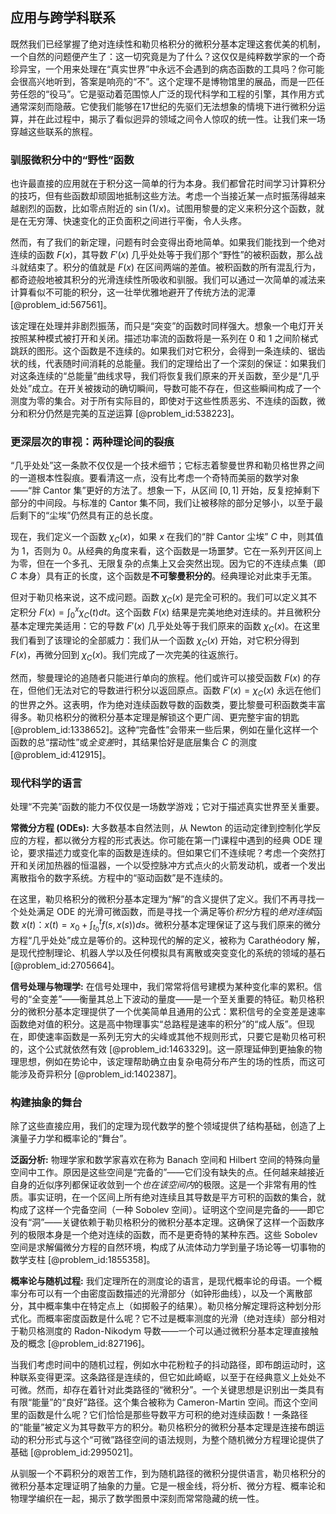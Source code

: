 ## 应用与跨学科联系

既然我们已经掌握了绝对连续性和勒贝格积分的微积分基本定理这套优美的机制，一个自然的问题便产生了：这一切究竟是为了什么？这仅仅是纯粹数学家的一个奇珍异宝，一个用来处理在“真实世界”中永远不会遇到的病态函数的工具吗？你可能会很高兴地听到，答案是响亮的“不”。这个定理不是博物馆里的展品，而是一匹任劳任怨的“役马”。它是驱动着范围惊人广泛的现代科学和工程的引擎，其作用方式通常深刻而隐蔽。它使我们能够在17世纪的先驱们无法想象的情境下进行微积分运算，并在此过程中，揭示了看似迥异的领域之间令人惊叹的统一性。让我们来一场穿越这些联系的旅程。

### 驯服微积分中的“野性”函数

也许最直接的应用就在于积分这一简单的行为本身。我们都曾花时间学习计算积分的技巧，但有些函数却顽固地抵制这些方法。考虑一个当接近某一点时振荡得越来越剧烈的函数，比如零点附近的 $\sin(1/x)$。试图用黎曼的定义来积分这个函数，就是在无穷薄、快速变化的正负面积之间进行平衡，令人头疼。

然而，有了我们的新定理，问题有时会变得出奇地简单。如果我们能找到一个绝对连续的函数 $F(x)$，其导数 $F'(x)$ 几乎处处等于我们那个“野性”的被积函数，那么战斗就结束了。积分的值就是 $F(x)$ 在区间两端的差值。被积函数的所有混乱行为，都奇迹般地被其积分的光滑连续性所吸收和驯服。我们可以通过一次简单的减法来计算看似不可能的积分，这一壮举优雅地避开了传统方法的泥潭 [@problem_id:567561]。

该定理在处理并非剧烈振荡，而只是“突变”的函数时同样强大。想象一个电灯开关按照某种模式被打开和关闭。描述功率流的函数将是一系列在 0 和 1 之间阶梯式跳跃的图形。这个函数是不连续的。如果我们对它积分，会得到一条连续的、锯齿状的线，代表随时间消耗的总能量。我们的定理给出了一个深刻的保证：如果我们对这条连续的“总能量”曲线求导，我们将恢复我们原来的开关函数，至少是“几乎处处”成立。在开关被拨动的确切瞬间，导数可能不存在，但这些瞬间构成了一个测度为零的集合。对于所有实际目的，即使对于这些性质恶劣、不连续的函数，微分和积分仍然是完美的互逆运算 [@problem_id:538223]。

### 更深层次的审视：两种理论间的裂痕

“几乎处处”这一条款不仅仅是一个技术细节；它标志着黎曼世界和勒贝格世界之间的一道根本性裂痕。要看清这一点，没有比考虑一个奇特而美丽的数学对象——“胖 Cantor 集”更好的方法了。想象一下，从区间 $[0,1]$ 开始，反复挖掉剩下部分的中间段。与标准的 Cantor 集不同，我们让被移除的部分足够小，以至于最后剩下的“尘埃”仍然具有正的总长度。

现在，我们定义一个函数 $\chi_C(x)$，如果 $x$ 在我们的“胖 Cantor 尘埃” $C$ 中，则其值为 $1$，否则为 $0$。从经典的角度来看，这个函数是一场噩梦。它在一系列开区间上为零，但在一个多孔、无限复杂的点集上又会突然出现。因为它的不连续点集（即 $C$ 本身）具有正的长度，这个函数是**不可黎曼积分的**。经典理论对此束手无策。

但对于勒贝格来说，这不成问题。函数 $\chi_C(x)$ 是完全可积的。我们可以定义其不定积分 $F(x) = \int_0^x \chi_C(t) dt$。这个函数 $F(x)$ 结果是完美地绝对连续的。并且微积分基本定理完美适用：它的导数 $F'(x)$ 几乎处处等于我们原来的函数 $\chi_C(x)$。在这里我们看到了该理论的全部威力：我们从一个函数 $\chi_C(x)$ 开始，对它积分得到 $F(x)$，再微分回到 $\chi_C(x)$。我们完成了一次完美的往返旅行。

然而，黎曼理论的追随者只能进行单向的旅程。他们或许可以接受函数 $F(x)$ 的存在，但他们无法对它的导数进行积分以返回原点。函数 $F'(x)=\chi_C(x)$ 永远在他们的世界之外。这表明，作为绝对连续函数导数的函数类，要比黎曼可积函数类丰富得多。勒贝格积分的微积分基本定理是解锁这个更广阔、更完整宇宙的钥匙 [@problem_id:1338652]。这种“完备性”会带来一些后果，例如在量化这样一个函数的总“摆动性”或*全变差*时，其结果恰好是底层集合 $C$ 的测度 [@problem_id:412915]。

### 现代科学的语言

处理“不完美”函数的能力不仅仅是一场数学游戏；它对于描述真实世界至关重要。

**常微分方程 (ODEs):** 大多数基本自然法则，从 Newton 的运动定律到控制化学反应的方程，都以微分方程的形式表达。你可能在第一门课程中遇到的经典 ODE 理论，要求描述力或变化率的函数是连续的。但如果它们不连续呢？考虑一个突然打开和关闭加热器的恒温器，一个以受控脉冲方式点火的火箭发动机，或者一个发出离散指令的数字系统。方程中的“驱动函数”是不连续的。

在这里，勒贝格积分的微积分基本定理为“解”的含义提供了定义。我们不再寻找一个处处满足 ODE 的光滑可微函数，而是寻找一个满足等价*积分*方程的*绝对连续*函数 $x(t)$：$x(t) = x_0 + \int_{t_0}^t f(s, x(s)) ds$。微积分基本定理保证了这与我们原来的微分方程“几乎处处”成立是等价的。这种现代的解的定义，被称为 Carathéodory 解，是现代控制理论、机器人学以及任何模拟具有离散或突变变化的系统的领域的基石 [@problem_id:2705664]。

**信号处理与物理学:** 在信号处理中，我们常常将信号建模为某种变化率的累积。信号的“全变差”——衡量其总上下波动的量度——是一个至关重要的特征。勒贝格积分的微积分基本定理提供了一个优美简单且通用的公式：累积信号的全变差是速率函数绝对值的积分。这是高中物理事实“总路程是速率的积分”的“成人版”。但现在，即使速率函数是一系列无穷大的尖峰或其他不规则形式，只要它是勒贝格可积的，这个公式就依然有效 [@problem_id:1463329]。这一原理延伸到更抽象的物理思想，例如在势论中，该定理帮助确立由复杂电荷分布产生的场的性质，而这可能涉及奇异积分 [@problem_id:1402387]。

### 构建抽象的舞台

除了这些直接应用，我们的定理为现代数学的整个领域提供了结构基础，创造了上演量子力学和概率论的“舞台”。

**泛函分析:** 物理学家和数学家喜欢在称为 Banach 空间和 Hilbert 空间的特殊向量空间中工作。原因是这些空间是“完备的”——它们没有缺失的点。任何越来越接近自身的近似序列都保证收敛到一个*也在该空间内*的极限。这是一个非常有用的性质。事实证明，在一个区间上所有绝对连续且其导数是平方可积的函数的集合，就构成了这样一个完备空间（一种 Sobolev 空间）。证明这个空间是完备的——即它没有“洞”——关键依赖于勒贝格积分的微积分基本定理。这确保了这样一个函数序列的极限本身是一个绝对连续的函数，而不是更奇特的某种东西。这些 Sobolev 空间是求解偏微分方程的自然环境，构成了从流体动力学到量子场论等一切事物的数学支柱 [@problem_id:1855358]。

**概率论与随机过程:** 我们定理所在的测度论的语言，是现代概率论的母语。一个概率分布可以有一个由密度函数描述的光滑部分（如钟形曲线），以及一个离散部分，其中概率集中在特定点上（如掷骰子的结果）。勒贝格分解定理将这种划分形式化。而概率密度函数是什么呢？它不过是概率测度的光滑（绝对连续）部分相对于勒贝格测度的 Radon-Nikodym 导数——一个可以通过微积分基本定理直接触及的概念 [@problem_id:827196]。

当我们考虑时间中的随机过程，例如水中花粉粒子的抖动路径，即布朗运动时，这种联系变得更深。这条路径是连续的，但它如此崎岖，以至于在经典意义上处处不可微。然而，却存在着针对此类路径的“微积分”。一个关键思想是识别出一类具有有限“能量”的“良好”路径。这个集合被称为 Cameron-Martin 空间。而这个空间里的函数是什么呢？它们恰恰是那些导数平方可积的绝对连续函数！一条路径的“能量”被定义为其导数平方的积分。勒贝格积分的微积分基本定理是连接布朗运动的积分形式与这个“可微”路径空间的语法规则，为整个随机微分方程理论提供了基础 [@problem_id:2995021]。

从驯服一个不羁积分的艰苦工作，到为随机路径的微积分提供语言，勒贝格积分的微积分基本定理证明了抽象的力量。它是一根金线，将分析、微分方程、概率论和物理学编织在一起，揭示了数学图景中深刻而常常隐藏的统一性。